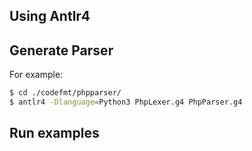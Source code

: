 
## Using Antlr4


## Generate Parser

For example:

```bash
$ cd ./codefmt/phpparser/
$ antlr4 -Dlanguage=Python3 PhpLexer.g4 PhpParser.g4
```


## Run examples

```bash

```